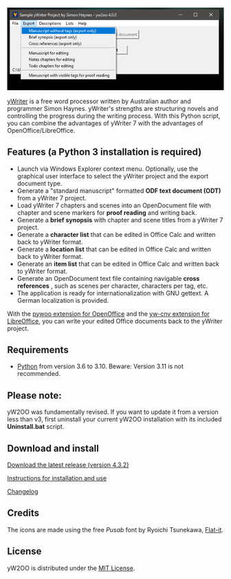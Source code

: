 ![screenshot](Screenshots/yw2oo_cm.png)



[yWriter](http://spacejock.com/yWriter7.html) is a free word processor written by Australian author and programmer Simon Haynes. yWriter's strengths are structuring novels and controlling the progress during the writing process. With this Python script, you can combine the advantages of yWriter 7 with the advantages of OpenOffice/LibreOffice.


## Features (a Python 3 installation is required)

- Launch via Windows Explorer context menu. Optionally, use the graphical user interface to select the yWriter project and the export    document type. 
- Generate a "standard manuscript" formatted **ODF text document (ODT)** from a yWriter 7 project.
- Load yWriter 7 chapters and scenes into an OpenDocument file with chapter and scene markers for **proof reading** and writing back.
- Generate a **brief synopsis** with chapter and scene titles from a yWriter 7 project.
- Generate a **character list** that can be edited in Office Calc and written back to yWriter format.
- Generate a **location list** that can be edited in Office Calc and written back to yWriter format.
- Generate an **item list** that can be edited in Office Calc and written back to yWriter format.
- Generate an OpenDocument text file containing navigable **cross references** , such as scenes per character, characters per tag, etc.
- The application is ready for internationalization with GNU gettext. A German localization is provided. 

With the [pywoo extension for OpenOffice](https://peter88213.github.io/pywoo) and the [yw-cnv extension for LibreOffice](https://peter88213.github.io/yw-cnv), you can write your edited Office documents back to the yWriter project.

    
## Requirements

- [Python](https://www.python.org/) from version 3.6 to 3.10. Beware: Version 3.11 is not recommended.

## Please note: 

yW2OO was fundamentally revised. If you want to update it from a version less than v3, 
first uninstall your current yW2OO installation with its included **Uninstall.bat** script.

## Download and install

[Download the latest release (version 4.3.2)](https://raw.githubusercontent.com/peter88213/yW2OO/main/dist/yW2OO_v4.3.2.zip)

[Instructions for installation and use](usage)

[Changelog](changelog)

## Credits

The icons are made using the free *Pusab* font by Ryoichi Tsunekawa, [Flat-it](http://flat-it.com/).

## License

yW2OO is distributed under the [MIT License](http://www.opensource.org/licenses/mit-license.php).


 




